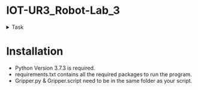 # IOT-UR3_Robot-Lab_3
<details> 
  <summary>Task </summary>

You are given a workcell consisting of two UR3 robot arms, and a conveyor belt in between them, that are working side-by-side. The task is to design and implement a sequencing algorithm for picking and sorting blocks. Two types of block are to be handled: (i) cylinders, and (ii) cubes. 

Home locations: You must designate one robot whitespace as the final home of the cylinders, and the other whitespace and the final home for the cubes. You should designate an edge of each whitespace, as the actual place that the homed blocks shall be placed. The human user of your system may add these blocks at random in the white workspaces of either robot. The human is not allowed to place any blocks on the conveyor belt. The human may add blocks while your system is in operation. If the human removes any block at all, that block has to be from the home location.

Your system should sort all of the cylinders into the home edge designated for cylinders, and likewise must sort all of the cubes into the home edge for the cubes. You should sequence your robot arm movements and conveyor belt operations in such a way that your system sorts blocks in the shortest possible time. We do not mean that the conveyor belt must be running at top speed ! What we mean is that your sequencing must be such that no unnecessary idling takes place.

Nudge allowed: The camera does not find the locations of blocks very accurately. Therefore, you are allowed to use your hand to give a slight nudge to any block if it looks like the robot arm is moving a couple of centimetres off the correct location of that block. Your nudge cannot be more than 3 cm long!
</details>

# Installation
- Python Version 3.7.3 is required.
- requirements.txt contains all the required packages to run the program.
- Gripper.py & Gripper.script need to be in the same folder as your script.
